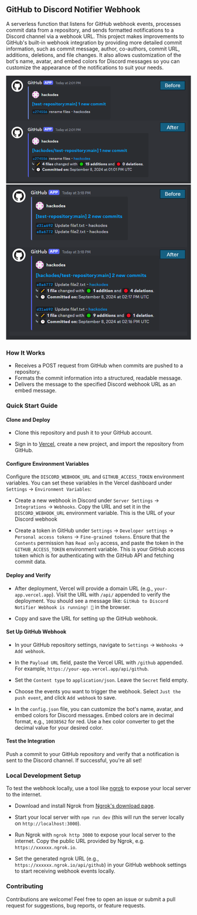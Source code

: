 ## GitHub to Discord Notifier Webhook

A serverless function that listens for GitHub webhook events, processes commit data from a repository, and sends formatted notifications to a Discord channel via a webhook URL. This project makes improvements to GitHub's built-in webhook integration by providing more detailed commit information, such as commit message, author, co-authors, commit URL, additions, deletions, and file changes. It also allows customization of the bot's name, avatar, and embed colors for Discord messages so you can customize the appearance of the notifications to suit your needs.

<img src="examples/example1.PNG" alt="Example notification with single commit" width="600"/>
<img src="examples/example2.PNG" alt="Example notification with multiple commits" width="600"/>

### How It Works

- Receives a POST request from GitHub when commits are pushed to a repository.
- Formats the commit information into a structured, readable message.
- Delivers the message to the specified Discord webhook URL as an embed message.

### Quick Start Guide

#### Clone and Deploy

- Clone this repository and push it to your GitHub account.
  
- Sign in to [Vercel](https://vercel.com), create a new project, and import the repository from GitHub.

#### Configure Environment Variables

Configure the `DISCORD_WEBHOOK_URL` and `GITHUB_ACCESS_TOKEN` environment variables. You can set these variables in the Vercel dashboard under `Settings` -> `Environment Variables`:

  - Create a new webhook in Discord under `Server Settings` -> `Integrations` -> `Webhooks`. Copy the URL and set it in the `DISCORD_WEBHOOK_URL` environment variable. This is the URL of your Discord webhook
  
  - Create a token in GitHub under `Settings` -> `Developer settings` -> `Personal access tokens` -> `Fine-grained tokens`. Ensure that the `Contents` permission has `Read only` access, and paste the token in the `GITHUB_ACCESS_TOKEN` environment variable. This is your GitHub access token which is for authenticating with the GitHub API and fetching commit data.

#### Deploy and Verify

- After deployment, Vercel will provide a domain URL (e.g., `your-app.vercel.app`). Visit the URL with `/api/` appended to verify the deployment. You should see a message like: `GitHub to Discord Notifier Webhook is running! 🚀` in the browser.  

- Copy and save the URL for setting up the GitHub webhook.

#### Set Up GitHub Webhook

- In your GitHub repository settings, navigate to `Settings` -> `Webhooks` -> `Add webhook`.

- In the `Payload URL` field, paste the Vercel URL with `/github` appended. For example, `https://your-app.vercel.app/api/github`.

- Set the `Content type` to `application/json`. Leave the `Secret` field empty.

- Choose the events you want to trigger the webhook. Select `Just the push event`, and click `Add webhook` to save.

- In the `config.json` file, you can customize the bot's name, avatar, and embed colors for Discord messages. Embed colors are in decimal format, e.g., `10038562` for red. Use a hex color converter to get the decimal value for your desired color.

#### Test the Integration

Push a commit to your GitHub repository and verify that a notification is sent to the Discord channel. If successful, you're all set! 

### Local Development Setup

To test the webhook locally, use a tool like [ngrok](https://ngrok.com/) to expose your local server to the internet.

- Download and install Ngrok from [Ngrok's download page](https://ngrok.com/download).

- Start your local server with `npm run dev` (this will run the server locally on `http://localhost:3000`).

- Run Ngrok with `ngrok http 3000` to expose your local server to the internet. Copy the public URL provided by Ngrok, e.g. `https://xxxxxx.ngrok.io`.

- Set the generated ngrok URL (e.g., `https://xxxxxx.ngrok.io/api/github`) in your GitHub webhook settings to start receiving webhook events locally.

### Contributing

Contributions are welcome! Feel free to open an issue or submit a pull request for suggestions, bug reports, or feature requests.